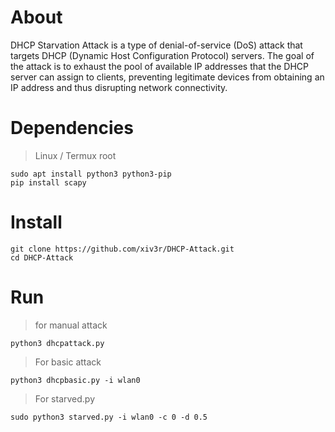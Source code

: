 # About

DHCP Starvation Attack is a type of denial-of-service (DoS) attack that targets DHCP (Dynamic Host Configuration Protocol) servers. The goal of the attack is to exhaust the pool of available IP addresses that the DHCP server can assign to clients, preventing legitimate devices from obtaining an IP address and thus disrupting network connectivity.

# Dependencies
> Linux / Termux root
```
sudo apt install python3 python3-pip
pip install scapy
```
# Install
```
git clone https://github.com/xiv3r/DHCP-Attack.git
cd DHCP-Attack
```
# Run
> for manual attack
```
python3 dhcpattack.py
```
> For basic attack
```
python3 dhcpbasic.py -i wlan0
```
> For starved.py
```
sudo python3 starved.py -i wlan0 -c 0 -d 0.5
```
